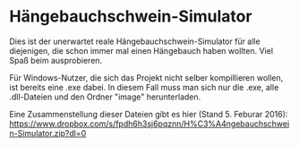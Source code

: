 # Hängebauchschwein-Simulator

Dies ist der unerwartet reale Hängebauchschwein-Simulator für alle diejenigen, die schon immer mal einen Hängebauch haben wollten. Viel Spaß beim ausprobieren.


Für Windows-Nutzer, die sich das Projekt nicht selber kompillieren wollen, ist bereits eine .exe dabei. In diesem Fall muss man sich nur die .exe, alle .dll-Dateien und den Ordner "image" herunterladen.

Eine Zusammenstellung dieser Dateien gibt es hier (Stand 5. Feburar 2016):
https://www.dropbox.com/s/fpdh6h3sj6pqznn/H%C3%A4ngebauchschwein-Simulator.zip?dl=0
